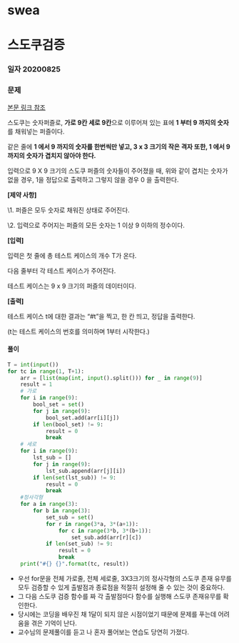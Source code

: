 # swea

# 스도쿠검증

### 일자 20200825

### 문제

[본문 링크 참조](https://swexpertacademy.com/main/code/problem/problemDetail.do?contestProbId=AV5Psz16AYEDFAUq&categoryId=AV5Psz16AYEDFAUq&categoryType=CODE)

스도쿠는 숫자퍼즐로, **가로 9칸 세로 9칸**으로 이루어져 있는 표에 **1 부터 9 까지의 숫자**를 채워넣는 퍼즐이다.

같은 줄에 **1 에서 9 까지의 숫자를 한번씩만 넣고, 3 x 3 크기의 작은 격자 또한, 1 에서 9 까지의 숫자가 겹치지 않아야 한다.**

입력으로 9 X 9 크기의 스도쿠 퍼즐의 숫자들이 주어졌을 때, 위와 같이 겹치는 숫자가 없을 경우, 1을 정답으로 출력하고 그렇지 않을 경우 0 을 출력한다.


**[제약 사항]**

\1. 퍼즐은 모두 숫자로 채워진 상태로 주어진다.

\2. 입력으로 주어지는 퍼즐의 모든 숫자는 1 이상 9 이하의 정수이다.


**[입력]**

입력은 첫 줄에 총 테스트 케이스의 개수 T가 온다.

다음 줄부터 각 테스트 케이스가 주어진다.

테스트 케이스는 9 x 9 크기의 퍼즐의 데이터이다.


**[출력]**

테스트 케이스 t에 대한 결과는 “#t”을 찍고, 한 칸 띄고, 정답을 출력한다.

(t는 테스트 케이스의 번호를 의미하며 1부터 시작한다.)

#### 풀이

```python
T = int(input())
for tc in range(1, T+1):
    arr = [list(map(int, input().split())) for _ in range(9)]
    result = 1
    # 가로
    for i in range(9):
        bool_set = set()
        for j in range(9):
            bool_set.add(arr[i][j])
        if len(bool_set) != 9:
            result = 0
            break
    # 세로
    for i in range(9):
        lst_sub = []
        for j in range(9):
            lst_sub.append(arr[j][i])
        if len(set(lst_sub)) != 9:
            result = 0
            break
    #정사각형
    for a in range(3):
        for b in range(3):
            set_sub = set()
            for r in range(3*a, 3*(a+1)):
                for c in range(3*b, 3*(b+1)):
                    set_sub.add(arr[r][c])
            if len(set_sub) != 9:
                result = 0
                break
    print("#{} {}".format(tc, result))
```

- 우선 for문을 전체 가로줄, 전체 세로줄, 3X3크기의 정사각형의 스도쿠 존재 유무를 모두 검증할 수 있게 출발점과 종료점을 적절히 설정해 줄 수 있는 것이 중요하다.
- 그 다음 스도쿠 검증 함수를 짜 각 출발점마다 함수를 실행해 스도쿠 존재유무를 확인한다.
- 당시에는 코딩을 배우진 채 1달이 되지 않은 시점이었기 때문에 문제를 푸는데 어려움을 겪은 기억이 난다. 
- 교수님의 문제풀이를 듣고 나 혼자 풀어보는 연습도 당연히 가졌다.

